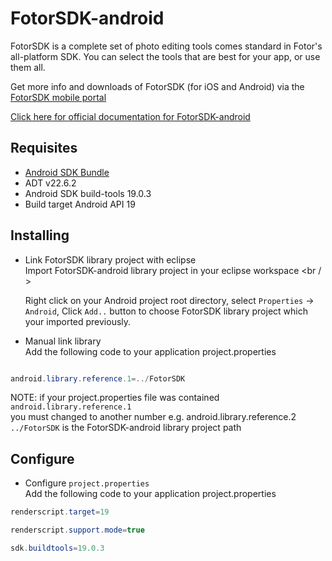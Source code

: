 FotorSDK-android
================
FotorSDK is a complete set of photo editing tools comes standard in Fotor's all-platform SDK. You can select the tools that are best for your app, or use them all.

Get more info and downloads of FotorSDK (for iOS and Android) via the [FotorSDK mobile portal](https://github.com/Fotor)

[Click here for official documentation for FotorSDK-android](https://github.com/Fotor/FotorSDK-android/wiki/InstallationGuide)

Requisites
----------------
* [Android SDK Bundle](https://developer.android.com/sdk/index.html) 
* ADT v22.6.2
* Android SDK build-tools 19.0.3
* Build target Android API 19

Installing
----------------

* Link FotorSDK library project with eclipse  <br />
  Import FotorSDK-android library project in your eclipse workspace <br / >

  Right click on your Android project root directory, select `Properties` -> `Android`, Click `Add..` button to choose FotorSDK library project which your imported previously.

* Manual link library <br /> 
  Add the following code to your application project.properties <br />

``` java

android.library.reference.1=../FotorSDK

```
  NOTE: if your project.properties file was contained `android.library.reference.1` <br />
  you must changed to another number  e.g. android.library.reference.2<br/>
  `../FotorSDK` is the FotorSDK-android library project path

Configure
----------------

* Configure `project.properties` <br />
  Add the following code to your application project.properties <br />

``` java
renderscript.target=19

renderscript.support.mode=true

sdk.buildtools=19.0.3
```



